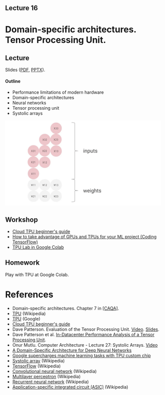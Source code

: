 Lecture 16
---

# Domain-specific architectures. Tensor Processing Unit.

## Lecture

Slides ([PDF](CA_Lecture_16_2022.pdf), [PPTX](CA_Lecture_16_2022.pptx)).

#### Outline

* Performance limitations of modern hardware
* Domain-specific architectures
* Neural networks 
* Tensor processing unit
* Systolic arrays

![Systolic array](systalic.gif)

## Workshop

* [Cloud TPU beginner's guide](https://cloud.google.com/tpu/docs/beginners-guide)
* [How to take advantage of GPUs and TPUs for your ML project (Coding TensorFlow)](https://youtu.be/tCYSce6l8gA)
* [TPU Lab in Google Colab](https://colab.research.google.com/notebooks/tpu.ipynb)

## Homework

Play with TPU at Google Colab.

# References

* Domain-specific architectures. Chapter 7 in [[CAQA]](../../books.md).
* [TPU](https://en.wikipedia.org/wiki/Tensor_Processing_Unit) (Wikipedia)
* [TPU](https://cloud.google.com/tpu) (Google)
* [Cloud TPU beginner's guide](https://cloud.google.com/tpu/docs/beginners-guide)
* Dave Patterson. Evaluation of the Tensor Processing Unit. [Video](https://youtu.be/fhHAArxwzvQ).
  [Slides](NAETPUslides5Apr17v2.pdf).
* Dave Patterson et al. [In-Datacenter Performance Analysis of a Tensor Processing Unit​](
  https://arxiv.org/pdf/1704.04760.pdf).
* Onur Mutlu. Computer Architecture - Lecture 27: Systolic Arrays. [Video](https://youtu.be/8zbh4gWGa7I)
* [A Domain-Specific Architecture for Deep Neural Networks](
  https://cacm.acm.org/magazines/2018/9/230571-a-domain-specific-architecture-for-deep-neural-networks/fulltext) 
* [Google supercharges machine learning tasks with TPU custom chip](
  https://cloud.google.com/blog/products/gcp/google-supercharges-machine-learning-tasks-with-custom-chip)
* [Systolic array](https://en.wikipedia.org/wiki/Systolic_array) (Wikipedia)
* [TensorFlow](https://en.wikipedia.org/wiki/TensorFlow) (Wikipedia)
* [Convolutional neural network](https://en.wikipedia.org/wiki/Convolutional_neural_network) (Wikipedia)
* [Multilayer perceptron](https://en.wikipedia.org/wiki/Multilayer_perceptron) (Wikipedia)
* [Recurrent neural network](https://en.wikipedia.org/wiki/Recurrent_neural_network) (Wikipedia)
* [Application-specific integrated circuit (ASIC)](
   https://en.wikipedia.org/wiki/Application-specific_integrated_circuit) (Wikipedia)
